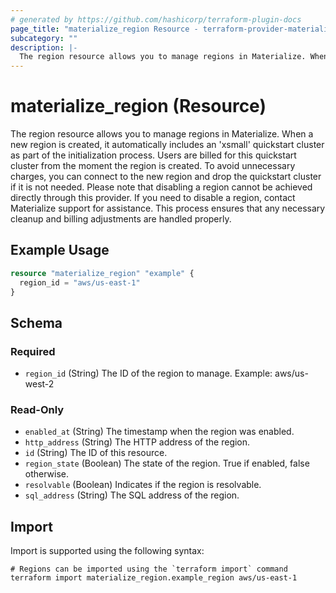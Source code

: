 ```yaml
---
# generated by https://github.com/hashicorp/terraform-plugin-docs
page_title: "materialize_region Resource - terraform-provider-materialize"
subcategory: ""
description: |-
  The region resource allows you to manage regions in Materialize. When a new region is created, it automatically includes an 'xsmall' quickstart cluster as part of the initialization process. Users are billed for this quickstart cluster from the moment the region is created. To avoid unnecessary charges, you can connect to the new region and drop the quickstart cluster if it is not needed. Please note that disabling a region cannot be achieved directly through this provider. If you need to disable a region, contact Materialize support for assistance. This process ensures that any necessary cleanup and billing adjustments are handled properly.
---
```


# materialize_region (Resource)

The region resource allows you to manage regions in Materialize. When a new region is created, it automatically includes an 'xsmall' quickstart cluster as part of the initialization process. Users are billed for this quickstart cluster from the moment the region is created. To avoid unnecessary charges, you can connect to the new region and drop the quickstart cluster if it is not needed. Please note that disabling a region cannot be achieved directly through this provider. If you need to disable a region, contact Materialize support for assistance. This process ensures that any necessary cleanup and billing adjustments are handled properly.

## Example Usage

```terraform
resource "materialize_region" "example" {
  region_id = "aws/us-east-1"
}
```

<!-- schema generated by tfplugindocs -->
## Schema

### Required

- `region_id` (String) The ID of the region to manage. Example: aws/us-west-2

### Read-Only

- `enabled_at` (String) The timestamp when the region was enabled.
- `http_address` (String) The HTTP address of the region.
- `id` (String) The ID of this resource.
- `region_state` (Boolean) The state of the region. True if enabled, false otherwise.
- `resolvable` (Boolean) Indicates if the region is resolvable.
- `sql_address` (String) The SQL address of the region.

## Import

Import is supported using the following syntax:

```shell
# Regions can be imported using the `terraform import` command
terraform import materialize_region.example_region aws/us-east-1
```
